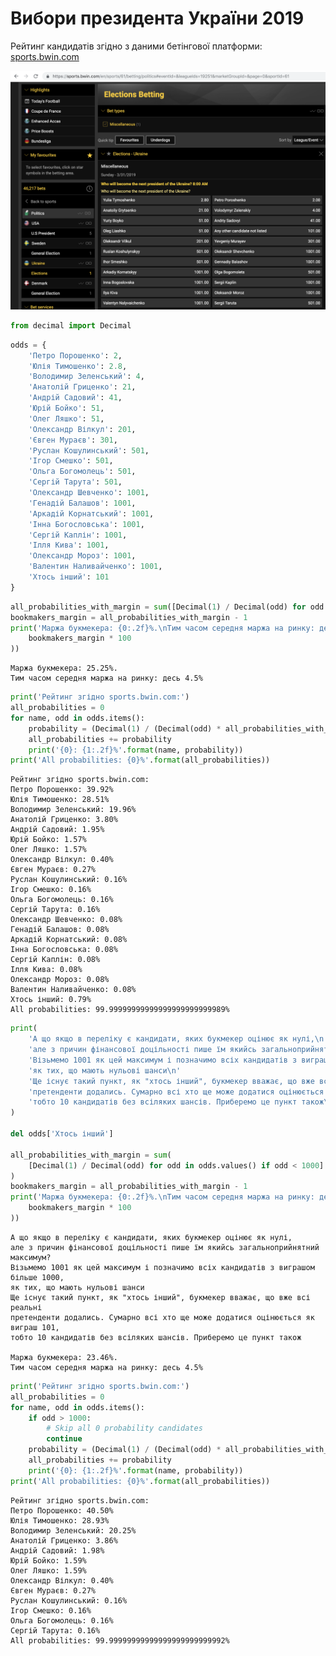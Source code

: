 # Вибори президента України 2019
Рейтинг кандидатів згідно з даними бетінгової платформи: [sports.bwin.com](https://sports.bwin.com/en/sports/61/betting/politics#eventId=&leagueIds=19251&marketGroupId=&page=0&sportId=61)

![Original bwin bets](https://github.com/dym/president_elections_2019_betting/blob/master/bwin_president_elections_betting.png "Вибори президента України 2019")


```python
from decimal import Decimal
```


```python
odds = {
    'Петро Порошенко': 2,
    'Юлія Тимошенко': 2.8,
    'Володимир Зеленський': 4,
    'Анатолій Гриценко': 21,
    'Андрій Садовий': 41,
    'Юрій Бойко': 51,
    'Олег Ляшко': 51,
    'Олександр Вілкул': 201,
    'Євген Мураєв': 301,
    'Руслан Кошулинський': 501,
    'Ігор Смешко': 501,
    'Ольга Богомолець': 501,
    'Сергій Тарута': 501,
    'Олександр Шевченко': 1001,
    'Генадій Балашов': 1001,
    'Аркадій Корнатський': 1001,
    'Інна Богословська': 1001,
    'Сергій Каплін': 1001,
    'Ілля Кива': 1001,
    'Олександр Мороз': 1001,
    'Валентин Наливайченко': 1001,
    'Хтось інший': 101
}
```


```python
all_probabilities_with_margin = sum([Decimal(1) / Decimal(odd) for odd in odds.values()])
bookmakers_margin = all_probabilities_with_margin - 1
print('Маржа букмекера: {0:.2f}%.\nТим часом середня маржа на ринку: десь 4.5%'.format(
    bookmakers_margin * 100
))
```

    Маржа букмекера: 25.25%.
    Тим часом середня маржа на ринку: десь 4.5%



```python
print('Рейтинг згідно sports.bwin.com:')
all_probabilities = 0
for name, odd in odds.items():
    probability = (Decimal(1) / (Decimal(odd) * all_probabilities_with_margin)) * 100
    all_probabilities += probability
    print('{0}: {1:.2f}%'.format(name, probability))
print('All probabilities: {0}%'.format(all_probabilities))
```

    Рейтинг згідно sports.bwin.com:
    Петро Порошенко: 39.92%
    Юлія Тимошенко: 28.51%
    Володимир Зеленський: 19.96%
    Анатолій Гриценко: 3.80%
    Андрій Садовий: 1.95%
    Юрій Бойко: 1.57%
    Олег Ляшко: 1.57%
    Олександр Вілкул: 0.40%
    Євген Мураєв: 0.27%
    Руслан Кошулинський: 0.16%
    Ігор Смешко: 0.16%
    Ольга Богомолець: 0.16%
    Сергій Тарута: 0.16%
    Олександр Шевченко: 0.08%
    Генадій Балашов: 0.08%
    Аркадій Корнатський: 0.08%
    Інна Богословська: 0.08%
    Сергій Каплін: 0.08%
    Ілля Кива: 0.08%
    Олександр Мороз: 0.08%
    Валентин Наливайченко: 0.08%
    Хтось інший: 0.79%
    All probabilities: 99.99999999999999999999999989%



```python
print(
    'А що якщо в переліку є кандидати, яких букмекер оцінює як нулі,\n'
    'але з причин фінансової доцільності пише їм якийсь загальноприйнятний максимум?\n'
    'Візьмемо 1001 як цей максимум і позначимо всіх кандидатів з виграшом більше 1000,\n'
    'як тих, що мають нульові шанси\n'
    'Ще існує такий пункт, як "хтось інший", букмекер вважає, що вже всі реальні\n'
    'претенденти додались. Сумарно всі хто ще може додатися оцінюється як виграш 101,\n'
    'тобто 10 кандидатів без всіляких шансів. Приберемо це пункт також\n'
)

del odds['Хтось інший']

all_probabilities_with_margin = sum(
    [Decimal(1) / Decimal(odd) for odd in odds.values() if odd < 1000]
)
bookmakers_margin = all_probabilities_with_margin - 1
print('Маржа букмекера: {0:.2f}%.\nТим часом середня маржа на ринку: десь 4.5%'.format(
    bookmakers_margin * 100
))
```

    А що якщо в переліку є кандидати, яких букмекер оцінює як нулі,
    але з причин фінансової доцільності пише їм якийсь загальноприйнятний максимум?
    Візьмемо 1001 як цей максимум і позначимо всіх кандидатів з виграшом більше 1000,
    як тих, що мають нульові шанси
    Ще існує такий пункт, як "хтось інший", букмекер вважає, що вже всі реальні
    претенденти додались. Сумарно всі хто ще може додатися оцінюється як виграш 101,
    тобто 10 кандидатів без всіляких шансів. Приберемо це пункт також
    
    Маржа букмекера: 23.46%.
    Тим часом середня маржа на ринку: десь 4.5%



```python
print('Рейтинг згідно sports.bwin.com:')
all_probabilities = 0
for name, odd in odds.items():
    if odd > 1000:
        # Skip all 0 probability candidates
        continue
    probability = (Decimal(1) / (Decimal(odd) * all_probabilities_with_margin)) * 100
    all_probabilities += probability
    print('{0}: {1:.2f}%'.format(name, probability))
print('All probabilities: {0}%'.format(all_probabilities))
```

    Рейтинг згідно sports.bwin.com:
    Петро Порошенко: 40.50%
    Юлія Тимошенко: 28.93%
    Володимир Зеленський: 20.25%
    Анатолій Гриценко: 3.86%
    Андрій Садовий: 1.98%
    Юрій Бойко: 1.59%
    Олег Ляшко: 1.59%
    Олександр Вілкул: 0.40%
    Євген Мураєв: 0.27%
    Руслан Кошулинський: 0.16%
    Ігор Смешко: 0.16%
    Ольга Богомолець: 0.16%
    Сергій Тарута: 0.16%
    All probabilities: 99.99999999999999999999999992%

